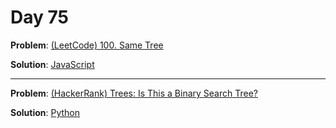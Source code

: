 # Day 75

**Problem**: [(LeetCode) 100. Same Tree](https://leetcode.com/problems/same-tree/)

**Solution**: [JavaScript](../solutions/same-tree.js)

---

**Problem**: [(HackerRank) Trees: Is This a Binary Search Tree?](https://www.hackerrank.com/challenges/ctci-is-binary-search-tree/problem)

**Solution**: [Python](../solutions/is-bst.py)

